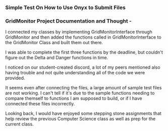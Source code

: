### Simple Test On How to Use Onyx to Submit Files

### GridMonitor Project Documentation and Thought -

I connected my classes by implementing GridMonitorInterface through GridMonitor and then added the functions called in GridMonitorInterface to the GridMonitor Class and built them out there.

I was able to complete the first three functions by the deadline, but couldn't figure out the Delta and Danger functions in time.

I noticed on our student-created discord, a lot of my peers mentioned also having trouble and not quite understanding all of the code we were provided.

It seems even after connecting the files, a large amount of sample test files are not working. I can't tell if it's due to the sample functions needing to compare themself to functions I am supposed to build, or if I have connected these files incorrectly.

Looking back, I would have enjoyed some stepping stone assignments that help review the previous Computer Science class as well as prep for the current class.
